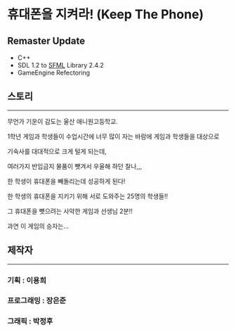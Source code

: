 # 휴대폰을 지켜라! (Keep The Phone)

## Remaster Update

* C++
* SDL 1.2 to [SFML](https://github.com/SFML/SFML) Library 2.4.2
* GameEngine Refectoring

## 스토리
---------------

무언가 기운이 감도는 울산 애니원고등학교.

1학년 게임과 학생들이 수업시간에 너무 많이 자는 바람에 게임과 학생들을 대상으로

기숙사를 대대적으로 크게 털게 되는데,

여러가지 반입금지 물품이 뺏겨서 우울해 하던 찰나,,,

한 학생이 휴대폰을 빼돌리는데 성공하게 된다!

한 학생의 휴대폰을 지키기 위해 서로 도와주는 25명의 학생들!!

그 휴대폰을 뺏으려는 사악한 게임과 선생님 2분!!

과연 이 게임의 승자는...

## 제작자
-------------

### 기획 : 이용희

### 프로그래밍 : 장은준

### 그래픽 : 박정후
